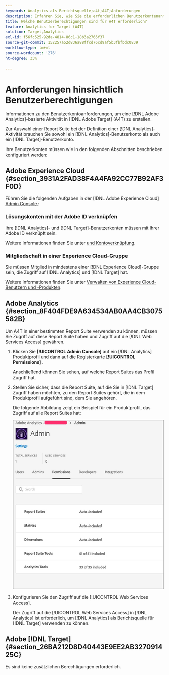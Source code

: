 ```yaml
---
keywords: Analytics als Berichtsquelle;a4t;A4T;Anforderungen
description: Erfahren Sie, wie Sie die erforderlichen Benutzerkontenanforderungen konfigurieren, um eine Adobe Analytics-basierte Aktivität in Adobe zu erstellen [!DNL Target]  indem Sie Analytics für  [!DNL Target] A4T) verwenden.
title: Welche Benutzerberechtigungen sind für A4T erforderlich?
feature: Analytics for Target (A4T)
solution: Target,Analytics
exl-id: f56fc525-92da-4814-86c1-18b3a2765f37
source-git-commit: 152257a52d836a88ffcd76cd9af5b3fbfbdc0839
workflow-type: tm+mt
source-wordcount: '276'
ht-degree: 35%

---
```


# Anforderungen hinsichtlich Benutzerberechtigungen

Informationen zu den Benutzerkontoanforderungen, um eine [!DNL Adobe Analytics]-basierte Aktivität in [!DNL Adobe Target] (A4T) zu erstellen.

Zur Auswahl einer Report Suite bei der Definition einer [!DNL Analytics]-Aktivität brauchen Sie sowohl ein [!DNL Analytics]-Benutzerkonto als auch ein [!DNL Target]-Benutzerkonto.

Ihre Benutzerkonten müssen wie in den folgenden Abschnitten beschrieben konfiguriert werden:

## Adobe Experience Cloud {#section_3931A2FAD38F4A4FA92CC77B92AF3F0D}

Führen Sie die folgenden Aufgaben in der [!DNL Adobe Experience Cloud] [Admin Console &#x200B;](https://adminconsole.adobe.com):

### Lösungskonten mit der Adobe ID verknüpfen

Ihre [!DNL Analytics]- und [!DNL Target]-Benutzerkonten müssen mit Ihrer Adobe ID verknüpft sein.

Weitere Informationen finden Sie unter [&#x200B; und Kontoverknüpfung](https://experienceleague.adobe.com/docs/core-services/interface/administration/organizations.html?lang=de).

### Mitgliedschaft in einer Experience Cloud-Gruppe

Sie müssen Mitglied in mindestens einer [!DNL Experience Cloud]-Gruppe sein, die Zugriff auf [!DNL Analytics] und [!DNL Target] hat.

Weitere Informationen finden Sie unter [Verwalten von Experience Cloud-Benutzern und -Produkten](https://experienceleague.adobe.com/docs/core-services/interface/manage-users-and-products/admin-getting-started.html?lang=de).

## Adobe Analytics {#section_8F404FDE9A634534AB0AA4CB3075582B}

Um A4T in einer bestimmten Report Suite verwenden zu können, müssen Sie Zugriff auf diese Report Suite haben und Zugriff auf die [!DNL Web Services Access] gewähren.

1. Klicken Sie **[!UICONTROL Admin Console]** auf ein [!DNL Analytics] Produktprofil und dann auf die Registerkarte **[!UICONTROL Permissions]** .

   Anschließend können Sie sehen, auf welche Report Suites das Profil Zugriff hat.

1. Stellen Sie sicher, dass die Report Suite, auf die Sie in [!DNL Target] Zugriff haben möchten, zu den Report Suites gehört, die in dem Produktprofil aufgeführt sind, dem Sie angehören.

   Die folgende Abbildung zeigt ein Beispiel für ein Produktprofil, das Zugriff auf alle Report Suites hat:

   ![Registerkarte &quot;Admin Console-Berechtigung“](/help/main/c-integrating-target-with-mac/a4t/assets/permissions-tab.png)

1. Konfigurieren Sie den Zugriff auf die [!UICONTROL Web Services Access].

   Der Zugriff auf die [!UICONTROL Web Services Access] in [!DNL Analytics] ist erforderlich, um [!DNL Analytics] als Berichtsquelle für [!DNL Target] verwenden zu können.


## Adobe [!DNL Target] {#section_26BA212D8D40443E9EE2AB327091425C}

Es sind keine zusätzlichen Berechtigungen erforderlich.
